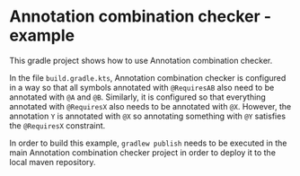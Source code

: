 # Annotation combination checker - example

This gradle project shows how to use Annotation combination checker.

In the file `build.gradle.kts`,
Annotation combination checker is configured in a way so that
all symbols annotated with `@RequiresAB` also need to be annotated with `@A` and `@B`.
Similarly, it is configured so that everything annotated with `@RequiresX` also needs to be annotated with `@X`.
However, the annotation `Y` is annotated with `@X` so annotating something with `@Y` satisfies the `@RequiresX` constraint.

In order to build this example, `gradlew publish` needs to be executed in the main Annotation combination checker project in order to deploy it to the local maven repository.